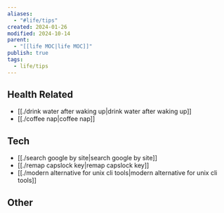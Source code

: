 ```yaml
---
aliases:
  - "#life/tips"
created: 2024-01-26
modified: 2024-10-14
parent:
  - "[[life MOC|life MOC]]"
publish: true
tags:
  - life/tips
---
```

## Health Related
- [[./drink water after waking up|drink water after waking up]]
- [[./coffee nap|coffee nap]]

## Tech
- [[./search google by site|search google by site]]
- [[./remap capslock key|remap capslock key]]
- [[./modern alternative for unix cli tools|modern alternative for unix cli tools]]

## Other


